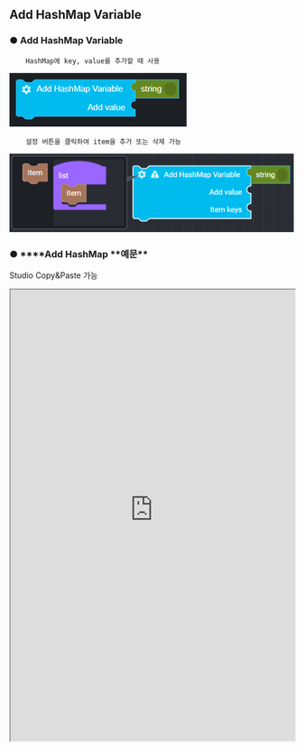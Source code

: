 ## Add HashMap Variable

### ● Add HashMap Variable

        HashMap에 key, value를 추가할 때 사용

![](../../img/assets/image%20%2812%29.png)

        설정 버튼을 클릭하여 item을 추가 또는 삭제 가능

![](../../img/assets/image%20%28185%29.png)

### ● \***\*Add HashMap **예문\*\*
<p class='comment'>Studio Copy&Paste 가능</p>
<iframe
    src="https://d1sxhpvag16wqc.cloudfront.net/v3.1.0/hashmap/add_hashmap"
    width="100%"
    height="800px"
    allow=""
    sandbox="allow-scripts allow-same-origin" />
<div class="display-pdf">
    <p><img src="../img/assets/image%20%2884%29.png" alt="" /></p>
    <p><img src="../img/assets/image%20%28143%29.png" alt="" /></p>
    <p><img src="../img/assets/image%20%28155%29.png" alt="" /></p>
</div>

### ● \***\*Add HashMap **결과\*\*

```text
{
  "result": {
    "mainKey": {
      "main": {
        "originKey": "originVal",
        "indepthKey": "indepthVal"
      }
    },
    "subKey": {
      "sub": {
        "getKey": "getVal"
      }
    }
  }
}
```
